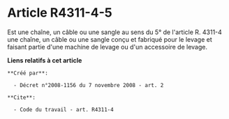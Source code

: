 # Article R4311-4-5

Est une chaîne, un câble ou une sangle au sens du 5° de l'article R. 4311-4 une chaîne, un câble ou une sangle conçu et
fabriqué pour le levage et faisant partie d'une machine de levage ou d'un accessoire de levage.

**Liens relatifs à cet article**

	**Créé par**:

	  - Décret n°2008-1156 du 7 novembre 2008 - art. 2

	**Cite**:

	  - Code du travail - art. R4311-4
